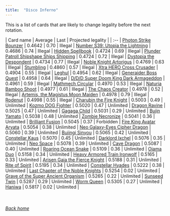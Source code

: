 ```yaml
---
title:  "Disco Inferno"
---
```


This is a list of cards that are likely to change legality before the next rotation.

| Card name | Average | Last | Projected legality |
| :-- |
[Photon Strike Bounzer](https://db.ygoprodeck.com/card/?search=Photon%20Strike%20Bounzer) | 0.4642 | 0.70 | Illegal |
[Number S39: Utopia the Lightning](https://db.ygoprodeck.com/card/?search=Number%20S39:%20Utopia%20the%20Lightning) | 0.4686 | 0.74 | Illegal |
[Hidden Spellbook](https://db.ygoprodeck.com/card/?search=Hidden%20Spellbook) | 0.4724 | 0.69 | Illegal |
[Plunder Patroll Shipshape Ships Shipping](https://db.ygoprodeck.com/card/?search=Plunder%20Patroll%20Shipshape%20Ships%20Shipping) | 0.4724 | 0.72 | Illegal |
[Dystopia the Despondent](https://db.ygoprodeck.com/card/?search=Dystopia%20the%20Despondent) | 0.4734 | 0.77 | Illegal |
[Noble Knight Artorigus](https://db.ygoprodeck.com/card/?search=Noble%20Knight%20Artorigus) | 0.4769 | 0.63 | Illegal |
[Stumbling](https://db.ygoprodeck.com/card/?search=Stumbling) | 0.4860 | 0.57 | Illegal |
[Xtra HERO Cross Crusader](https://db.ygoprodeck.com/card/?search=Xtra%20HERO%20Cross%20Crusader) | 0.4904 | 0.55 | Illegal |
[Leghul](https://db.ygoprodeck.com/card/?search=Leghul) | 0.4954 | 0.62 | Illegal |
[Generaider Boss Quest](https://db.ygoprodeck.com/card/?search=Generaider%20Boss%20Quest) | 0.4958 | 0.64 | Illegal |
[D/D/D Super Doom King Dark Armageddon](https://db.ygoprodeck.com/card/?search=D/D/D%20Super%20Doom%20King%20Dark%20Armageddon) | 0.4961 | 0.59 | Illegal |
[Mathmech Circular](https://db.ygoprodeck.com/card/?search=Mathmech%20Circular) | 0.4970 | 0.53 | Illegal |
[Naturia Bamboo Shoot](https://db.ygoprodeck.com/card/?search=Naturia%20Bamboo%20Shoot) | 0.4977 | 0.61 | Illegal |
[The Chaos Creator](https://db.ygoprodeck.com/card/?search=The%20Chaos%20Creator) | 0.4978 | 0.52 | Illegal |
[Artemis, the Magistus Moon Maiden](https://db.ygoprodeck.com/card/?search=Artemis,%20the%20Magistus%20Moon%20Maiden) | 0.4978 | 0.79 | Illegal |
[Rodenut](https://db.ygoprodeck.com/card/?search=Rodenut) | 0.4998 | 0.55 | Illegal |
[Charubin the Fire Knight](https://db.ygoprodeck.com/card/?search=Charubin%20the%20Fire%20Knight) | 0.5003 | 0.49 | Unlimited |
[Kozmo DOG Fighter](https://db.ygoprodeck.com/card/?search=Kozmo%20DOG%20Fighter) | 0.5020 | 0.47 | Unlimited |
[Dragon Ravine](https://db.ygoprodeck.com/card/?search=Dragon%20Ravine) | 0.5025 | 0.47 | Unlimited |
[Gagaga Child](https://db.ygoprodeck.com/card/?search=Gagaga%20Child) | 0.5031 | 0.29 | Unlimited |
[Bujin Yamato](https://db.ygoprodeck.com/card/?search=Bujin%20Yamato) | 0.5038 | 0.48 | Unlimited |
[Zombie Necronize](https://db.ygoprodeck.com/card/?search=Zombie%20Necronize) | 0.5041 | 0.36 | Unlimited |
[Brilliant Fusion](https://db.ygoprodeck.com/card/?search=Brilliant%20Fusion) | 0.5045 | 0.37 | Forbidden |
[Fire King Avatar Arvata](https://db.ygoprodeck.com/card/?search=Fire%20King%20Avatar%20Arvata) | 0.5054 | 0.38 | Unlimited |
[Neo Galaxy-Eyes Cipher Dragon](https://db.ygoprodeck.com/card/?search=Neo%20Galaxy-Eyes%20Cipher%20Dragon) | 0.5060 | 0.39 | Unlimited |
[Bujingi Sinyou](https://db.ygoprodeck.com/card/?search=Bujingi%20Sinyou) | 0.5065 | 0.42 | Unlimited |
[Constellar Kaus](https://db.ygoprodeck.com/card/?search=Constellar%20Kaus) | 0.5070 | 0.45 | Unlimited |
[Darklord Ixchel](https://db.ygoprodeck.com/card/?search=Darklord%20Ixchel) | 0.5076 | 0.35 | Unlimited |
[Neo Space](https://db.ygoprodeck.com/card/?search=Neo%20Space) | 0.5078 | 0.39 | Unlimited |
[Cave Dragon](https://db.ygoprodeck.com/card/?search=Cave%20Dragon) | 0.5087 | 0.40 | Unlimited |
[Roaring Ocean Snake](https://db.ygoprodeck.com/card/?search=Roaring%20Ocean%20Snake) | 0.5109 | 0.36 | Unlimited |
[Ojama Duo](https://db.ygoprodeck.com/card/?search=Ojama%20Duo) | 0.5158 | 0.34 | Unlimited |
[Heavy Armored Train Ironwolf](https://db.ygoprodeck.com/card/?search=Heavy%20Armored%20Train%20Ironwolf) | 0.5165 | 0.33 | Unlimited |
[Arisen Gaia the Fierce Knight](https://db.ygoprodeck.com/card/?search=Arisen%20Gaia%20the%20Fierce%20Knight) | 0.5188 | 0.31 | Unlimited |
[Rite of Spirit](https://db.ygoprodeck.com/card/?search=Rite%20of%20Spirit) | 0.5195 | 0.34 | Unlimited |
[Constellar Hyades](https://db.ygoprodeck.com/card/?search=Constellar%20Hyades) | 0.5222 | 0.38 | Unlimited |
[Last Chapter of the Noble Knights](https://db.ygoprodeck.com/card/?search=Last%20Chapter%20of%20the%20Noble%20Knights) | 0.5254 | 0.02 | Unlimited |
[Grave of the Super Ancient Organism](https://db.ygoprodeck.com/card/?search=Grave%20of%20the%20Super%20Ancient%20Organism) | 0.5265 | 0.22 | Unlimited |
[Sunseed Twin](https://db.ygoprodeck.com/card/?search=Sunseed%20Twin) | 0.5287 | 0.29 | Unlimited |
[Worm Queen](https://db.ygoprodeck.com/card/?search=Worm%20Queen) | 0.5305 | 0.27 | Unlimited |
[Haniwa](https://db.ygoprodeck.com/card/?search=Haniwa) | 0.5817 | 0.02 | Unlimited |

<br>

###### [Back home](index)